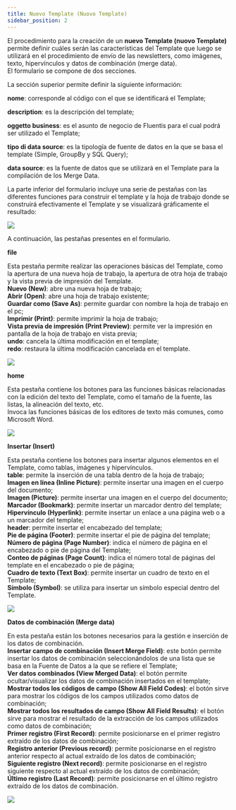 ```yaml
---
title: Nuevo Template (Nuovo Template)
sidebar_position: 2
---
```


El procedimiento para la creación de un **nuevo Template (nuovo Template)** permite definir cuáles serán las características del Template que luego se utilizará en el procedimiento de envío de las newsletters, como imágenes, texto, hipervínculos y datos de combinación (merge data).  
El formulario se compone de dos secciones.

La sección superior permite definir la siguiente información:

**nome**: corresponde al código con el que se identificará el Template;

**description**: es la descripción del template;

**oggetto business**: es el asunto de negocio de Fluentis para el cual podrá ser utilizado el Template;

**tipo di data source**: es la tipología de fuente de datos en la que se basa el template (Simple, GroupBy y SQL Query);

**data source**: es la fuente de datos que se utilizará en el Template para la compilación de los Merge Data.

La parte inferior del formulario incluye una serie de pestañas con las diferentes funciones para construir el template y la hoja de trabajo donde se construirá efectivamente el Template y se visualizará gráficamente el resultado:

![](/img/it-it/applications/crm/budget-marketing-automation/template-file.png)

A continuación, las pestañas presentes en el formulario.

**file**

Esta pestaña permite realizar las operaciones básicas del Template, como la apertura de una nueva hoja de trabajo, la apertura de otra hoja de trabajo y la vista previa de impresión del Template.  
**Nuevo (New)**: abre una nueva hoja de trabajo;  
**Abrir (Open)**: abre una hoja de trabajo existente;  
**Guardar como (Save As)**: permite guardar con nombre la hoja de trabajo en el pc;  
**Imprimir (Print)**: permite imprimir la hoja de trabajo;  
**Vista previa de impresión (Print Preview)**: permite ver la impresión en pantalla de la hoja de trabajo en vista previa;  
**undo**: cancela la última modificación en el template;  
**redo**: restaura la última modificación cancelada en el template.  

![](/img/it-it/applications/crm/budget-marketing-automation/file.png)

**home**

Esta pestaña contiene los botones para las funciones básicas relacionadas con la edición del texto del Template, como el tamaño de la fuente, las listas, la alineación del texto, etc.  
Invoca las funciones básicas de los editores de texto más comunes, como Microsoft Word.  

![](/img/it-it/applications/crm/budget-marketing-automation/home.png)

**Insertar (Insert)**

Esta pestaña contiene los botones para insertar algunos elementos en el Template, como tablas, imágenes y hipervínculos.  
**table**: permite la inserción de una tabla dentro de la hoja de trabajo;  
**Imagen en línea (Inline Picture)**: permite insertar una imagen en el cuerpo del documento;  
**Imagen (Picture)**: permite insertar una imagen en el cuerpo del documento;  
**Marcador (Bookmark)**: permite insertar un marcador dentro del template;  
**Hipervínculo (Hyperlink)**: permite insertar un enlace a una página web o a un marcador del template;  
**header**: permite insertar el encabezado del template;  
**Pie de página (Footer)**: permite insertar el pie de página del template;  
**Número de página (Page Number)**: indica el número de página en el encabezado o pie de página del Template;  
**Conteo de páginas (Page Count)**: indica el número total de páginas del template en el encabezado o pie de página;  
**Cuadro de texto (Text Box)**: permite insertar un cuadro de texto en el Template;  
**Símbolo (Symbol)**: se utiliza para insertar un símbolo especial dentro del Template.  

![](/img/it-it/applications/crm/budget-marketing-automation/insert.png)

**Datos de combinación (Merge data)**

En esta pestaña están los botones necesarios para la gestión e inserción de los datos de combinación.  
**Insertar campo de combinación (Insert Merge Field)**: este botón permite insertar los datos de combinación seleccionándolos de una lista que se basa en la Fuente de Datos a la que se refiere el Template;  
**Ver datos combinados (View Merged Data)**: el botón permite ocultar/visualizar los datos de combinación insertados en el template;  
**Mostrar todos los códigos de campo (Show All Field Codes)**: el botón sirve para mostrar los códigos de los campos utilizados como datos de combinación;  
**Mostrar todos los resultados de campo (Show All Field Results)**: el botón sirve para mostrar el resultado de la extracción de los campos utilizados como datos de combinación;  
**Primer registro (First Record)**: permite posicionarse en el primer registro extraído de los datos de combinación;  
**Registro anterior (Previous record)**: permite posicionarse en el registro anterior respecto al actual extraído de los datos de combinación;  
**Siguiente registro (Next record)**: permite posicionarse en el registro siguiente respecto al actual extraído de los datos de combinación;  
**Último registro (Last Record)**: permite posicionarse en el último registro extraído de los datos de combinación.  

![](/img/it-it/applications/crm/budget-marketing-automation/merge-data.png)